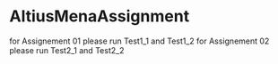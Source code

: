 # AltiusMenaAssignment
for Assignement 01 please run Test1_1 and Test1_2
for Assignement 02 please run Test2_1 and Test2_2
